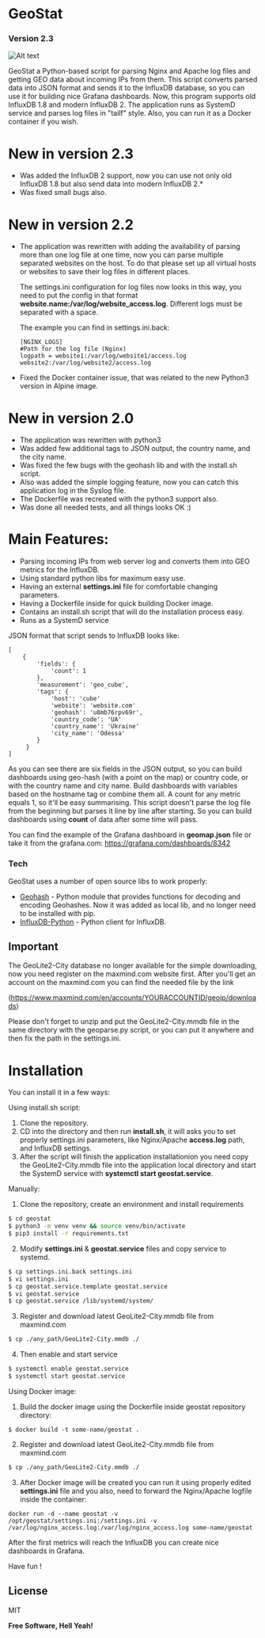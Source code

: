 # GeoStat
### Version 2.3
![Alt text](https://github.com/ratibor78/geostat/blob/master/geostat.png?raw=true "Grafana dashboard example")


GeoStat a Python-based script for parsing Nginx and Apache log files and getting GEO data about incoming IPs from them. This script converts parsed data into JSON format and sends it to the InfluxDB database, so you can use it for building nice Grafana dashboards. Now, this program supports old InfluxDB 1.8 and modern InfluxDB 2. The application runs as SystemD service and parses log files in "tailf" style. Also, you can run it as a Docker container if you wish.

# New in version 2.3
- Was added the InfluxDB 2 support, now you can use not only old InfluxDB 1.8 but also send data into modern InfluxDB 2.* 
- Was fixed small bugs also. 

# New in version 2.2
- The application was rewritten with adding the availability of parsing more than one log file at one time, now you can parse multiple separated websites     on the host. To do that please set up all virtual hosts or websites to save their log files in different places.
 
  The settings.ini configuration for log files now looks in this way, you need to put the config in that format  **website.name:/var/log/website_access.log**. Different logs must be separated with a space.
  
  The example you can find in settings.ini.back:
  ```
  [NGINX_LOGS]
  #Path for the log file (Nginx)
  logpath = website1:/var/log/website1/access.log website2:/var/log/website2/access.log
  ```
- Fixed the Docker container issue, that was related to the new Python3 version in Alpine image. 

# New in version 2.0
- The application was rewritten with python3
- Was added few additional tags to JSON output, the country name, and the city name.
- Was fixed the few bugs with the geohash lib and with the install.sh script.
- Also was added the simple logging feature, now you can catch this application log in the Syslog file.
- The Dockerfile was recreated with the python3 support also.
- Was done all needed tests, and all things looks OK :)  

# Main Features:

- Parsing incoming IPs from web server log and converts them into GEO metrics for the InfluxDB.
- Using standard python libs for maximum easy use.
- Having an external **settings.ini** file for comfortable changing parameters.
- Having a Dockerfile inside for quick building Docker image.
- Contains an install.sh script that will do the installation process easy.
- Runs as a SystemD service

JSON format that script sends to InfluxDB looks like:
```
[
    {
        'fields': {
            'count': 1
        },
        'measurement': 'geo_cube',
        'tags': {
            'host': 'cube'
            'website': 'website.com'
            'geohash': 'u8mb76rpv69r',
            'country_code': 'UA'
            'country_name': 'Ukraine'
            'city_name': 'Odessa'
        }
     }
]
```
As you can see there are six fields in the JSON output, so you can build dashboards using geo-hash (with a point on the map) or country code, or with the country name and city name. Build dashboards with variables based on the hostname tag or combine them all. A count for any metric equals 1, so it'll be easy summarising. This script doesn't parse the log file from the beginning but parses it line by line after starting. So you can build dashboards using **count** of data after some time will pass.

You can find the example of the Grafana dashboard in **geomap.json** file or take it from the grafana.com: https://grafana.com/dashboards/8342

### Tech

GeoStat uses a number of open source libs to work properly:

* [Geohash](https://github.com/vinsci/geohash) - Python module that provides functions for decoding and encoding Geohashes. Now it was added as local lib, and no longer need to be installed with pip.
* [InfluxDB-Python](https://github.com/influxdata/influxdb-python) - Python client for InfluxDB.

## Important
The GeoLite2-City database no longer available for the simple downloading, now you need register on the maxmind.com website first.
After you'll get an account on the maxmind.com you can find the needed file by the link

(https://www.maxmind.com/en/accounts/YOURACCOUNTID/geoip/downloads) 

Please don't forget to unzip and put the GeoLite2-City.mmdb file in the same directory with the geoparse.py script, or you can put it anywhere and then fix the path in the settings.ini.

# Installation

You can install it in a few ways:

Using install.sh script:
1) Clone the repository.
2) CD into the directory and then run **install.sh**, it will asks you to set properly settings.ini parameters, like Nginx/Apache **access.log** path, and InfluxDB settings.  
3) After the script will finish the application installationion you need copy the GeoLite2-City.mmdb file into the application local directory and start the SystemD service with **systemctl start geostat.service**.

Manually:
1) Clone the repository, create an environment and install requirements
```sh
$ cd geostat
$ python3 -m venv venv && source venv/bin/activate
$ pip3 install -r requirements.txt
```
2) Modify **settings.ini** & **geostat.service** files and copy service to systemd.
```sh
$ cp settings.ini.back settings.ini
$ vi settings.ini
$ cp geostat.service.template geostat.service
$ vi geostat.service
$ cp geostat.service /lib/systemd/system/
```
3) Register and download latest GeoLite2-City.mmdb file from maxmind.com
```sh
$ cp ./any_path/GeoLite2-City.mmdb ./
```
4) Then enable and start service
```sh
$ systemctl enable geostat.service
$ systemctl start geostat.service
```
Using Docker image:
1) Build the docker image using the Dockerfile inside geostat repository directory:
```
$ docker build -t some-name/geostat .
```
2) Register and download latest GeoLite2-City.mmdb file from maxmind.com
```sh
$ cp ./any_path/GeoLite2-City.mmdb ./
```
3) After Docker image will be created you can run it using properly edited **settings.ini** file and you also,
need to forward the Nginx/Apache logfile inside the container:
```
docker run -d --name geostat -v /opt/geostat/settings.ini:/settings.ini -v /var/log/nginx_access.log:/var/log/nginx_access.log some-name/geostat
```

After the first metrics will reach the InfluxDB you can create nice dashboards in Grafana.

Have fun !

License
----

MIT

**Free Software, Hell Yeah!**
